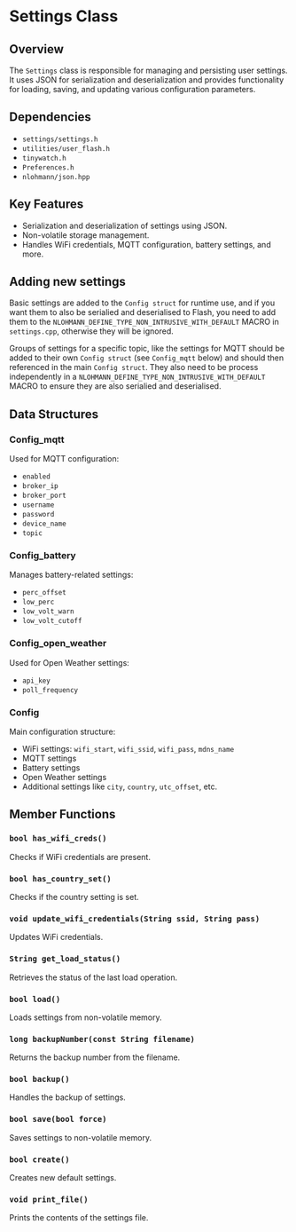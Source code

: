 # Settings Class

## Overview

The `Settings` class is responsible for managing and persisting user settings. It uses JSON for serialization and deserialization and provides functionality for loading, saving, and updating various configuration parameters.

## Dependencies

- `settings/settings.h`
- `utilities/user_flash.h`
- `tinywatch.h`
- `Preferences.h`
- `nlohmann/json.hpp`

## Key Features

- Serialization and deserialization of settings using JSON.
- Non-volatile storage management.
- Handles WiFi credentials, MQTT configuration, battery settings, and more.

## Adding new settings
Basic settings are added to the `Config struct` for runtime use, and if you want them to also be serialied and deserialised to Flash, you need to add them to the `NLOHMANN_DEFINE_TYPE_NON_INTRUSIVE_WITH_DEFAULT` MACRO in `settings.cpp`, otherwise they will be ignored.

Groups of settings for a specific topic, like the settings for MQTT should be added to their own `Config struct` (see `Config_mqtt` below) and should then referenced in the main `Config struct`. They also need to be process independently in a `NLOHMANN_DEFINE_TYPE_NON_INTRUSIVE_WITH_DEFAULT` MACRO to ensure they are also serialied and deserialised.

## Data Structures

### Config_mqtt

Used for MQTT configuration:
- `enabled`
- `broker_ip`
- `broker_port`
- `username`
- `password`
- `device_name`
- `topic`

### Config_battery

Manages battery-related settings:
- `perc_offset`
- `low_perc`
- `low_volt_warn`
- `low_volt_cutoff`

### Config_open_weather

Used for Open Weather settings:
- `api_key`
- `poll_frequency`

### Config

Main configuration structure:
- WiFi settings: `wifi_start`, `wifi_ssid`, `wifi_pass`, `mdns_name`
- MQTT settings
- Battery settings
- Open Weather settings
- Additional settings like `city`, `country`, `utc_offset`, etc.

## Member Functions

### `bool has_wifi_creds()`

Checks if WiFi credentials are present.

### `bool has_country_set()`

Checks if the country setting is set.

### `void update_wifi_credentials(String ssid, String pass)`

Updates WiFi credentials.

### `String get_load_status()`

Retrieves the status of the last load operation.

### `bool load()`

Loads settings from non-volatile memory.

### `long backupNumber(const String filename)`

Returns the backup number from the filename.

### `bool backup()`

Handles the backup of settings.

### `bool save(bool force)`

Saves settings to non-volatile memory.

### `bool create()`

Creates new default settings.

### `void print_file()`

Prints the contents of the settings file.
